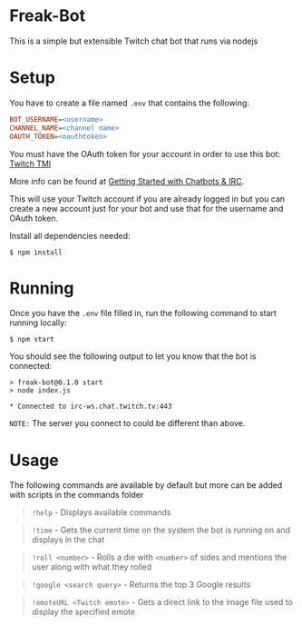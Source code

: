 # Freak-Bot

This is a simple but extensible Twitch chat bot that runs via nodejs

# Setup

You have to create a file named `.env` that contains the following:

``` ini
BOT_USERNAME=<username>
CHANNEL_NAME=<channel name>
OAUTH_TOKEN=<oauthtoken>
```

You must have the OAuth token for your account in order to use this bot: [Twitch TMI](https://twitchapps.com/tmi/)

More info can be found at [Getting Started with Chatbots & IRC](https://dev.twitch.tv/docs/irc).

This will use your Twitch account if you are already logged in but you can create a new account just for your bot and use that for the username and OAuth token.

Install all dependencies needed:

    $ npm install

# Running

Once you have the `.env` file filled in, run the following command to start running locally:

    $ npm start

You should see the following output to let you know that the bot is connected:

    > freak-bot@0.1.0 start
    > node index.js
    
    * Connected to irc-ws.chat.twitch.tv:443

`NOTE:` The server you connect to could be different than above.

# Usage

The following commands are available by default but more can be added with scripts in the commands folder

> `!help` - Displays available commands

> `!time` - Gets the current time on the system the bot is running on and displays in the chat

> `!roll <number>` - Rolls a die with `<number>` of sides and mentions the user along with what they rolled

> `!google <search query>` - Returns the top 3 Google results

> `!emoteURL <Twitch emote>` - Gets a direct link to the image file used to display the specified emote
